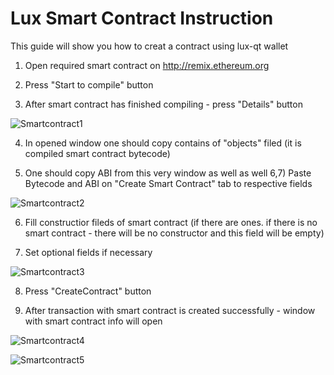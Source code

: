 Lux Smart Contract Instruction
================================
This guide will show you how to creat a contract using lux-qt wallet

 1. Open required smart contract on http://remix.ethereum.org
 
 2. Press "Start to compile" button
 
 3. After smart contract has finished compiling - press "Details" button
 
 ![Smartcontract1](https://github.com/216k155/lux/blob/master/doc/img/smartcontract1.png)
 
 4. In opened window one should copy contains of "objects" filed (it is compiled smart contract bytecode)
  
 5. One should copy ABI from this very window as well as well
     6,7) Paste Bytecode and ABI on "Create Smart Contract" tab to respective fields
  
![Smartcontract2](https://github.com/216k155/lux/blob/master/doc/img/smartcontract2.png)
  
 6. Fill constructior fileds of smart contract (if there are ones. if there is no smart contract - there will be no constructor and this field will be empty)
    
 7. Set optional fields if necessary
    
 ![Smartcontract3](https://github.com/216k155/lux/blob/master/doc/img/smartcontract3.png)
  
 8. Press "CreateContract" button
      
 9. After transaction with smart contract is created successfully - window with smart contract info will open
      
 ![Smartcontract4](https://github.com/216k155/lux/blob/master/doc/img/smartcontract4.png)
  
 ![Smartcontract5](https://github.com/216k155/lux/blob/master/doc/img/smartcontract5.png)
